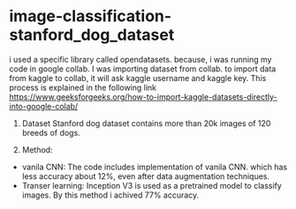# image-classification-stanford_dog_dataset

i used a specific library called opendatasets. because, i was running my code in google collab. I was importing dataset from collab. to import data from 
kaggle to collab, it will ask kaggle username and kaggle key. 
This process is explained in the following link https://www.geeksforgeeks.org/how-to-import-kaggle-datasets-directly-into-google-colab/

1. Dataset 
  Stanford dog dataset contains more than 20k images of 120 breeds of dogs. 
  
2. Method:
  * vanila CNN:
    The code includes implementation of vanila CNN. which has less accuracy about 12%, even after data augmentation techniques.
  * Transer learning:
    Inception V3 is used as a pretrained model to classify images. By this method i achived 77% accuracy.

